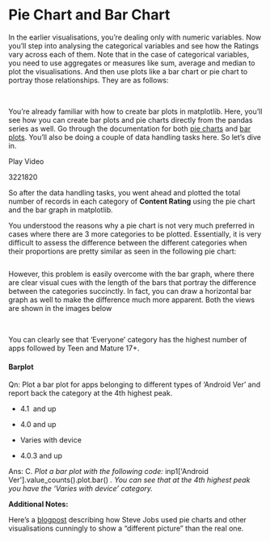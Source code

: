 # Pie Chart and Bar Chart

In the earlier visualisations, you’re dealing only with numeric variables. Now you’ll step into analysing the categorical variables and see how the Ratings vary across each of them. Note that in the case of categorical variables, you need to use aggregates or measures like sum, average and median to plot the visualisations. And then use plots like a bar chart or pie chart to portray those relationships. They are as follows:

<img title="" src="https://i.ibb.co/q1fBVj2/Campaign-Response-Bar.png" alt="" data-align="center">

<img title="" src="https://i.ibb.co/3kBXrzT/Campaign-Response-Pie.png" alt="" data-align="center">

You’re already familiar with how to create bar plots in matplotlib. Here, you’ll see how you can create bar plots and pie charts directly from the pandas series as well. Go through the documentation for both [pie charts](https://pandas.pydata.org/pandas-docs/stable/reference/api/pandas.DataFrame.plot.pie.html) and [bar plots](https://pandas.pydata.org/pandas-docs/stable/reference/api/pandas.DataFrame.plot.bar.html). You’ll also be doing a couple of data handling tasks here. So let’s dive in.

Play Video

3221820

So after the data handling tasks, you went ahead and plotted the total number of records in each category of **Content Rating** using the pie chart and the bar graph in matplotlib. 

You understood the reasons why a pie chart is not very much preferred in cases where there are 3 more categories to be plotted. Essentially, it is very difficult to assess the difference between the different categories when their proportions are pretty similar as seen in the following pie chart:

<img title="" src="https://i.ibb.co/tPtLSPq/Content-Pie.png" alt="" data-align="center">

However, this problem is easily overcome with the bar graph, where there are clear visual cues with the length of the bars that portray the difference between the categories succinctly. In fact, you can draw a horizontal bar graph as well to make the difference much more apparent. Both the views are shown in the images below

<img title="" src="https://i.ibb.co/K0yNXGw/Categories-Bar.png" alt="" data-align="center">

<img title="" src="https://i.ibb.co/QJLZgxw/Categories-Bar-Horizontal.png" alt="" data-align="center">

You can clearly see that ‘Everyone’ category has the highest number of apps followed by Teen and Mature 17+.

#### Barplot

Qn: Plot a bar plot for apps belonging to different types of ‘Android Ver’ and report back the category at the 4th highest peak.  

- 4.1  and up

- 4.0 and up

- Varies with device

- 4.0.3 and up

Ans: C. *Plot a bar plot with the following code:* inp1['Android Ver'].value_counts().plot.bar() *. You can see that at the 4th highest peak you have the ‘Varies with device’ category.*

**Additional Notes:**

Here’s a [blogpost](https://paragraft.wordpress.com/2008/06/03/the-chart-junk-of-steve-jobs/) describing how Steve Jobs used pie charts and other visualisations cunningly to show a “different picture” than the real one.
